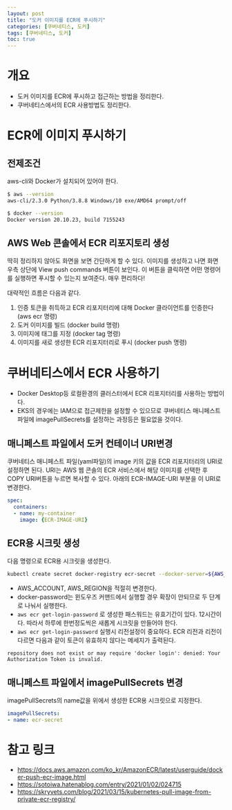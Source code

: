 ```yaml
---
layout: post
title: "도커 이미지를 ECR에 푸시하기"
categories: [쿠버네티스, 도커]
tags: [쿠버네티스, 도커]
toc: true
---
```



# 개요
- 도커 이미지를 ECR에 푸시하고 접근하는 방법을 정리한다. 
- 쿠버네티스에서의 ECR 사용방법도 정리한다. 

# ECR에 이미지 푸시하기 
## 전제조건
aws-cli와 Docker가 설치되어 있어야 한다. 

```sh
$ aws --version
aws-cli/2.3.0 Python/3.8.8 Windows/10 exe/AMD64 prompt/off

$ docker --version
Docker version 20.10.23, build 7155243
```

## AWS Web 콘솔에서 ECR 리포지토리 생성
딱히 정리하지 않아도 화면을 보면 간단하게 할 수 있다. 이미지를 생성하고 나면 화면 우측 상단에 View push commands 버튼이 보인다. 이 버튼을 클릭하면 어떤 명령어를 실행하면 푸시할 수 있는지 보여준다. 매우 편리하다!    

대략적인 흐름은 다음과 같다.

1. 인증 토큰을 취득하고 ECR 리포지터리에 대해 Docker 클라이언트를 인증한다 (aws ecr 명령)
2. 도커 이미지를 빌드 (docker build 명령)
3. 이미지에 태그를 지정 (docker tag 명령)
4. 이미지를 새로 생성한 ECR 리포지터리로 푸시 (docker push 명령)

# 쿠버네티스에서 ECR 사용하기 
- Docker Desktop등 로컬환경의 클러스터에서 ECR 리포지터리를 사용하는 방법이다. 
- EKS의 경우에는 IAM으로 접근제한을 설정할 수 있으므로 쿠버네티스 매니페스트 파일에 imagePullSecrets를 설정하는 과정등은 필요없을 것이다. 

## 매니페스트 파일에서 도커 컨테이너 URI변경 
쿠버네티스 매니페스트 파일(yaml파일)의 image 키의 값을 ECR 리포지터리의 URI로 설정하면 된다. URI는 AWS 웹 콘솔의 ECR 서비스에서 해당 이미지를 선택한 후 COPY URI버튼을 누르면 복사할 수 있다. 아래의 ECR-IMAGE-URI 부분을 이 URI로 변경한다. 

```yaml 
spec:
  containers:
  - name: my-container
    image: {ECR-IMAGE-URI}
```

## ECR용 시크릿 생성 
다음 명령으로 ECR용 시크릿을 생성한다. 

```sh
kubectl create secret docker-registry ecr-secret --docker-server=${AWS_ACCOUNT}.dkr.ecr.${AWS_REGION}.amazonaws.com --docker-username=AWS --docker-password=$(aws ecr get-login-password --region=${AWS_REGION}) 
```

- AWS_ACCOUNT, AWS_REGION을 적절히 변경한다. 
- docker-password는 윈도우즈 커맨드에서 실행할 경우 확장이 안되므로 두 단계로 나눠서 실행한다. 
- `aws ecr get-login-password` 로 생성한 패스워드는 유효기간이 있다. 12시간이다. 따라서 하루에 한번정도씩은 새롭게 시크릿을 만들어야 한다. 
- `aws ecr get-login-password` 실행시 리전설정이 중요하다. ECR 리전과 리전이 다르면 다음과 같이 토큰이 유효하지 않다는 메세지가 출력된다. 

```
repository does not exist or may require 'docker login': denied: Your Authorization Token is invalid.
```

## 매니페스트 파일에서 imagePullSecrets 변경
imagePullSecrets의 name값을 위에서 생성한 ECR용 시크릿으로 지정한다. 

```yaml
imagePullSecrets:
- name: ecr-secret
```

# 참고 링크 
- https://docs.aws.amazon.com/ko_kr/AmazonECR/latest/userguide/docker-push-ecr-image.html
- https://sotoiwa.hatenablog.com/entry/2021/01/02/024715
- https://skryvets.com/blog/2021/03/15/kubernetes-pull-image-from-private-ecr-registry/



